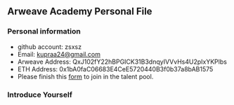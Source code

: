 ## Arweave Academy Personal File

### Personal information

- github account: zsxsz
- Email: kupraa24@gmail.com
- Arweave Address: QxJ102fY22hBPGICK31B3dnqyIVVvHs4U2pIxYKPlbs
- ETH Address: 0x1bA0faC06683E4CeE5720440B3f0b37a8bAB1575
- Please finish this [form](https://docs.google.com/forms/d/e/1FAIpQLSfWA5fIIcBgmRppm3jNz5vmf9Mai_QMVil-2pO4r7YKn_Zhtw/viewform?usp=sf_link) to join in the talent pool.

### Introduce Yourself
